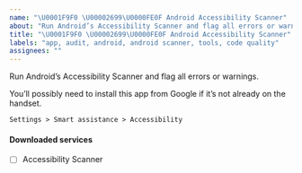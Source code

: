 ```yaml
---
name: "\U0001F9F0 \U00002699\U0000FE0F Android Accessibility Scanner"
about: "Run Android’s Accessibility Scanner and flag all errors or warnings."
title: "\U0001F9F0 \U00002699\U0000FE0F Android Accessibility Scanner"
labels: "app, audit, android, android scanner, tools, code quality"
assignees: ""
---
```

Run Android’s Accessibility Scanner and flag all errors or warnings.

You’ll possibly need to install this app from Google if it’s not already on the handset.

`Settings > Smart assistance > Accessibility`

#### Downloaded services

- [ ] Accessibility Scanner
